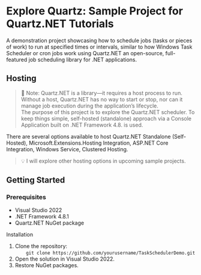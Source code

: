 # Explore Quartz: Sample Project for Quartz.NET Tutorials

A demonstration project showcasing how to schedule jobs (tasks or pieces of work) to run at specified times or intervals, similar to how Windows Task Scheduler or cron jobs work using Quartz.NET an open-source, full-featured job scheduling library for .NET applications.

## Hosting

> 📌 Note: Quartz.NET is a library—it requires a host process to run. Without a host, Quartz.NET has no way to start or stop, nor can it manage job execution during the application’s lifecycle.<br>
The purpose of this project is to explore the Quartz.NET scheduler. To keep things simple, self-hosted (standalone) approach via a Console Application built on .NET Framework 4.8. is used.

There are several options available to host Quartz.NET Standalone (Self-Hosted), Microsoft.Extensions.Hosting Integration, ASP.NET Core Integration, Windows Service, Clustered Hosting.

> 💡 I will explore other hosting options in upcoming sample projects.

## Getting Started

### Prerequisites

- Visual Studio 2022
- .NET Framework 4.8.1
- Quartz.NET NuGet package

Installation
1.	Clone the repository:<br>
 `     git clone https://github.com/yourusername/TaskSchedulerDemo.git
  	`
2.	Open the solution in Visual Studio 2022.
3.	Restore NuGet packages.
